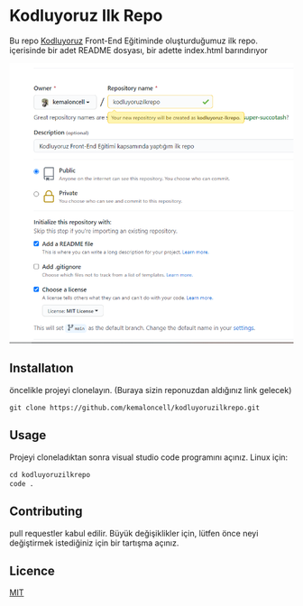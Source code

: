 # Kodluyoruz Ilk Repo

Bu repo [Kodluyoruz](https:\kodluyoruz.org) Front-End Eğitiminde oluşturduğumuz ilk repo. içerisinde bir adet README dosyası, bir adette index.html barındırıyor

![Proje Logo](./image/proje.png)

## Installatıon

öncelikle projeyi clonelayın. (Buraya sizin reponuzdan aldığınız link gelecek)

```text
git clone https://github.com/kemaloncell/kodluyoruzilkrepo.git
```

## Usage

Projeyi cloneladıktan sonra visual studio code programını açınız.
Linux için:

```text
cd kodluyoruzilkrepo
code .
```

## Contributing

pull requestler kabul edilir. Büyük değişiklikler için, lütfen önce neyi değiştirmek istediğiniz için bir tartışma açınız.

## Licence
[MIT](https://choosealicense.com/licenses/mit/)
